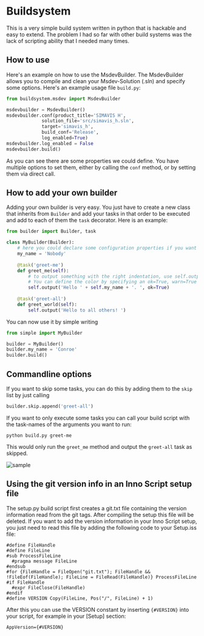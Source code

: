 # Buildsystem

This is a very simple build system written in python that is hackable and easy to extend. 
The problem I had so far with other build systems was the lack of scripting ability that 
I needed many times.

## How to use
Here's an example on how to use the MsdevBuilder. The MsdevBuilder allows you to
compile and clean your Msdev-Solution (.sln) and specify some options. Here's an
example usage file `build.py`:

```python
from buildsystem.msdev import MsdevBuilder

msdevbuilder = MsdevBuilder()
msdevbuilder.conf(product_title='SIMAVIS H',
             solution_file='src/simavis_h.sln',
             target='simavis_h',
             build_conf='Release',
             log_enabled=True)
msdevbuilder.log_enabled = False
msdevbuilder.build()
```

As you can see there are some properties we could define. You have multiple options
to set them, either by calling the `conf` method, or by setting them via direct call.

## How to add your own builder
Adding your own builder is very easy. You just have to create a new class that inherits
from `Builder` and add your tasks in that order to be executed and add to each of them
the `task` decorator. Here is an example:

```python
from builder import Builder, task

class MyBuilder(Builder):
    # here you could declare some configuration properties if you want to
    my_name = 'Nobody'
    
    @task('greet-me')
    def greet_me(self):
        # to output something with the right indentation, use self.output
        # You can define the color by specifying an ok=True, warn=True or error=True.
        self.output('Hello ' + self.my_name + '. ', ok=True)
    
    @task('greet-all')
    def greet_world(self):
        self.output('Hello to all others! ')
```

You can now use it by simple writing

```python
from simple import MyBuilder

builder = MyBuilder()
builder.my_name = 'Conroe'
builder.build()
```

## Commandline options
If you want to skip some tasks, you can do this by adding them to the `skip` list by
just calling

```python
builder.skip.append('greet-all')
```

If you want to only execute some tasks you can call your build script with the task-names
of the arguments you want to run:

```
python build.py greet-me
```

This would only run the `greet_me` method and output the `greet-all` task as skipped.

![sample](https://cloud.githubusercontent.com/assets/5173805/11562974/8493d2f4-99d1-11e5-801c-698179ca6705.gif)

## Using the git version info in an Inno Script setup file

The setup.py build script first creates a git.txt file containing the version information read
from the git tags. After compiling the setup this file will be deleted. If you want to add the
version information in your Inno Script setup, you just need to read this file by adding the following
code to your Setup.iss file:

```
#define FileHandle
#define FileLine
#sub ProcessFileLine
  #pragma message FileLine
#endsub
#for {FileHandle = FileOpen("git.txt"); FileHandle && !FileEof(FileHandle); FileLine = FileRead(FileHandle)} ProcessFileLine
#if FileHandle
  #expr FileClose(FileHandle)
#endif
#define VERSION Copy(FileLine, Pos("/", FileLine) + 1)
```

After this you can use the VERSION constant by inserting `{#VERSION}` into your script, for example in your [Setup] section: 
```
AppVersion={#VERSION}
```
